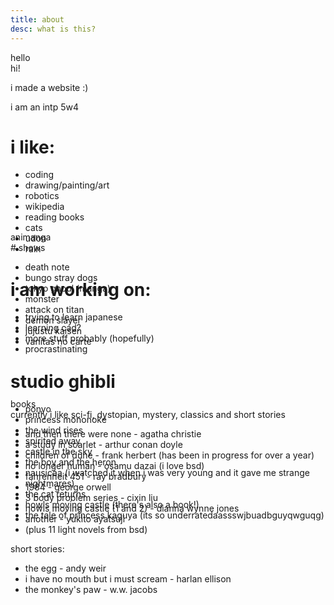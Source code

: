 ```yaml
---
title: about
desc: what is this?
---
```


<div class='card' markdown='1'" style="width: 450px">
<div class='head' markdown='1'>hello</div>
<div class='card_body' markdown='1' style="height: 270px">
hi!

i made a website :)

i am an intp 5w4

# i like:

- coding
- drawing/painting/art
- robotics
- wikipedia
- reading books
- cats
- udon
- rain

# i am working on:

- trying to learn japanese
- learning cad?
- more stuff probably (hopefully)
- procrastinating
</div>
</div>

<div class='card' markdown='1' style="width: 550px; left:350px; top:-120px">
<div class='head' markdown='1'>animanga</div>
<div class='card_body' markdown='1' style="height: 250px">
# shows

- death note
- bungo stray dogs
- tokyo ghoul (manga)
- monster
- attack on titan
- demon slayer
- jujustu kaisen
- vanitas no carte

# studio ghibli

- ponyo
- princess mononoke
- the wind rises
- spirited away
- castle in the sky
- the boy and the heron
- nausicaa (i watched it when i was very young and it gave me strange nightmares)
- the cat returns
- howls moving castle (there's also a book!)
- the tale of princess kaguya (its so underratedaassswjbuadbguyqwguqg)
</div>
</div>

<div class='card' markdown='1' style="width: 700px; left: 140px; top: -140px; z-index:-1">
<div class='head' markdown='1'>books</div>
<div class='card_body' markdown='1'>
currently i like sci-fi, dystopian, mystery, classics and short stories

- and then there were none - agatha christie
- a study in scarlet - arthur conan doyle
- children of dune - frank herbert (has been in progress for over a year)
- no longer human - osamu dazai (i love bsd)
- fahrenheit 451 - ray bradbury
- 1984 - george orwell
- 3 body problem series - cixin liu
- howls moving castle (1 and 2) - dianna wynne jones
- another - yukito ayatsuji
- (plus 11 light novels from bsd)

short stories:

- the egg - andy weir
- i have no mouth but i must scream - harlan ellison
- the monkey's paw - w.w. jacobs
</div>
</div>